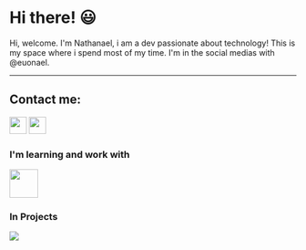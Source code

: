 <h1>Hi there! 😃</h1>
<p>Hi, welcome.
I'm Nathanael, i am a dev passionate about technology!
 This is my space where i spend most of my time. 
I'm in the social medias with @euonael.<p>
<hr>
  <h2>Contact me:</h2>
<a href="https://www.instagram.com/euonael/" target="_blank"><img src="https://github.com/euonael/euonael/assets/95258490/a8fe6423-dd87-40c8-bd9f-cb7294c32639" widith=40px height=30px></a>
<a href="https://www.linkedin.com/in/naelpontes/" target="_blank"><img src="https://github.com/euonael/euonael/assets/95258490/900873aa-21a7-411e-9574-be2c2aee7bd2" widith=40px height=30px></a>

  <h3>I'm learning and work with</h3>
<img src="https://github.com/euonael/euonael/assets/95258490/741e7245-90f0-4cf4-9316-4b49e490f1bb" widith=75px height=50px;> 
 
  <h3>In Projects</h3>
<img src="https://github.com/euonael/euonael/assets/95258490/51d8e9bb-acfb-44e2-a860-b90bb4d40f09">

<!--
**euonael/euonael** is a ✨ _special_ ✨ repository because its `README.md` (this file) appears on your GitHub profile.

Here are some ideas to get you started:

- 🔭 I’m currently working on ...
- 🌱 I’m currently learning ...
- 👯 I’m looking to collaborate on ...
- 🤔 I’m looking for help with ...
- 💬 Ask me about ...
- 📫 How to reach me: ...
- 😄 Pronouns: ...
- ⚡ Fun fact: ...
-->
